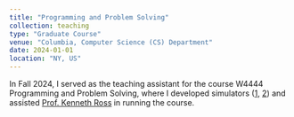 ```yaml
---
title: "Programming and Problem Solving"
collection: teaching
type: "Graduate Course"
venue: "Columbia, Computer Science (CS) Department"
date: 2024-01-01
location: "NY, US"
---
```


In Fall 2024, I served as the teaching assistant for the course W4444 Programming and Problem Solving, where I developed simulators ([1](https://github.com/raavi02/Community), [2](https://github.com/raavi02/Guess-My-Hand)) and assisted [Prof. Kenneth Ross](https://www.cs.columbia.edu/~kar/) in running the course. 

